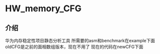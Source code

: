 # HW_memory_CFG

## 介绍
华为内存稳定性项目静态分析工具
所需要的asm和benchmark在example下面
oldCFG是之前的面相数组版本，现在不用了
现在的代码在newCFG下面